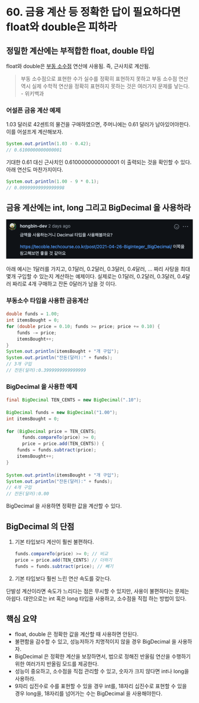 # 60. 금융 계산 등 정확한 답이 필요하다면 float와 double은 피하라

## 정밀한 계산에는 부적합한 float, double 타입

float와 double은 [부동 소수점](https://ko.wikipedia.org/wiki/%EB%B6%80%EB%8F%99%EC%86%8C%EC%88%98%EC%A0%90) 연산에 사용됨. 즉, 근사치로 계산됨.

> 부동 소수점으로 표현한 수가 실수를 정확히 표현하지 못하고 부동 소수점 연산 역시 실제 수학적 연산을 정확히 표현하지 못하는 것은 여러가지 문제를 낳는다. - 위키백과

### 어설픈 금융 계산 예제

1.03 달러로 42센트의 물건을 구매하였으면, 주머니에는 0.61 달러가 남아있어야한다. 이를 어설프게 계산해보자.

```java
System.out.println(1.03 - 0.42);
// 0.6100000000000001
```

기대한 0.61 대신 근사치인 0.6100000000000001 이 출력되는 것을 확인할 수 있다. 아래 연산도 마찬가지이다.

```java
System.out.println(1.00 - 9 * 0.1);
// 0.09999999999999998
```

## 금융 계산에는 int, long 그리고 BigDecimal 을 사용하라

![마침 이번 미션에서 받은 리뷰](./images/60-1.png)

아래 예시는 1달러를 가지고, 0.1달러, 0.2달러, 0.3달러, 0.4달러, ... 짜리 사탕을 최대 몇개 구입할 수 있는지 계산하는 예제이다. 실제로는 0.1달러, 0.2달러, 0.3달러, 0.4달러 짜리로 4개 구매하고 잔돈 0달러가 남을 것 이다.

### 부동소수 타입을 사용한 금융계산

```java
double funds = 1.00;
int itemsBought = 0;
for (double price = 0.10; funds >= price; price += 0.10) {
    funds -= price;
    itemsBought++;
}
System.out.println(itemsBought + "개 구입");
System.out.println("잔돈(달러):" + funds);
// 3개 구입
// 잔돈(달러):0.3999999999999999
```

### BigDecimal 을 사용한 예제

```java
final BigDecimal TEN_CENTS = new BigDecimal(".10");

BigDecimal funds = new BigDecimal("1.00");
int itemsBought = 0;

for (BigDecimal price = TEN_CENTS;
      funds.compareTo(price) >= 0;
      price = price.add(TEN_CENTS)) {
    funds = funds.subtract(price);
    itemsBought++;
}

System.out.println(itemsBought + "개 구입");
System.out.println("잔돈(달러):" + funds);
// 4개 구입
// 잔돈(달러):0.00
```

BigDecimal 을 사용하면 정확한 값을 계산할 수 있다.

## BigDecimal 의 단점

1. 기본 타입보다 계산이 훨씬 불편하다.

   ```java
   funds.compareTo(price) >= 0; // 비교
   price = price.add(TEN_CENTS) // 더하기
   funds = funds.subtract(price); // 빼기
   ```

2. 기본 타입보다 훨씬 느린 연산 속도를 갖는다.

단발성 계산이라면 속도가 느리다는 점은 무시할 수 있지만, 사용이 불편하다는 문제는 아쉽다. 대안으로는 int 혹은 long 타입을 사용하고, 소수점을 직접 하는 방법이 있다.

## 핵심 요약

- float, double 은 정확한 값을 계산할 때 사용하면 안된다.
- 불편함을 감수할 수 있고, 성능저하가 치명적이지 않을 경우 BigDecimal 을 사용하자.
- BigDecimal 은 정확한 계산을 보장하면서, 법으로 정해진 반올림 연산을 수행하기 위한 여러가지 반올림 모드를 제공한다.
- 성능이 중요하고, 소수점을 직접 관리할 수 있고, 숫자가 크지 않다면 int나 long을 사용하라.
- 9자리 십진수로 수를 표현할 수 있을 경우 int를, 18자리 십진수로 표현할 수 있을 경우 long을, 18자리를 넘어가는 수는 BigDecimal 을 사용해야한다.
